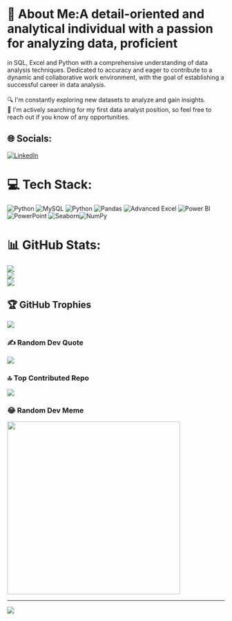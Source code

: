 # 💫 About Me:A detail-oriented and analytical individual with a passion for analyzing data, proficient
in SQL, Excel and Python with a comprehensive understanding of data analysis
techniques. Dedicated to accuracy and eager to contribute to a dynamic and
collaborative work environment, with the goal of establishing a successful career in
data analysis.<br><br>🔍 I'm constantly exploring new datasets to analyze and gain insights.<br>💼 I'm actively searching for my first data analyst position, so feel free to reach out if you know of any opportunities.


## 🌐 Socials:
[![LinkedIn](https://img.shields.io/badge/LinkedIn-%230077B5.svg?logo=linkedin&logoColor=white)](https://linkedin.com/in/https://www.linkedin.com/in/dnyaneshwar-ramkul-36b622250/) 

# 💻 Tech Stack:
![Python](https://img.shields.io/badge/python-3670A0?style=for-the-badge&logo=python&logoColor=ffdd54) ![MySQL](https://img.shields.io/badge/mysql-%2300f.svg?style=for-the-badge&logo=mysql&logoColor=white) ![Python](https://img.shields.io/badge/python-3670A0?style=for-the-badge&logo=python&logoColor=ffdd54) ![Pandas](https://img.shields.io/badge/pandas-%23150458.svg?style=for-the-badge&logo=pandas&logoColor=white)
![Advanced Excel](https://img.shields.io/badge/Advanced%20Excel-%23239120.svg?style=for-the-badge&logo=microsoft-excel&logoColor=white) ![Power BI](https://img.shields.io/badge/Power%20BI-%23F2C811.svg?style=for-the-badge&logo=power-bi&logoColor=white) ![PowerPoint](https://img.shields.io/badge/PowerPoint-%23B7472A.svg?style=for-the-badge&logo=microsoft-powerpoint&logoColor=white) ![Seaborn](https://img.shields.io/badge/Seaborn-%23239120.svg?style=for-the-badge&logo=python&logoColor=white)![NumPy](https://img.shields.io/badge/NumPy-%23013243.svg?style=for-the-badge&logo=numpy&logoColor=white)

# 📊 GitHub Stats:
![](https://github-readme-stats.vercel.app/api?username=devramkul&theme=default&hide_border=false&include_all_commits=false&count_private=false)<br/>
![](https://github-readme-streak-stats.herokuapp.com/?user=devramkul&theme=default&hide_border=false)<br/>
![](https://github-readme-stats.vercel.app/api/top-langs/?username=devramkul&theme=default&hide_border=false&include_all_commits=false&count_private=false&layout=compact)

## 🏆 GitHub Trophies
![](https://github-profile-trophy.vercel.app/?username=devramkul&theme=radical&no-frame=false&no-bg=true&margin-w=4)

### ✍️ Random Dev Quote
![](https://quotes-github-readme.vercel.app/api?type=horizontal&theme=radical)

### 🔝 Top Contributed Repo
![](https://github-contributor-stats.vercel.app/api?username=devramkul&limit=5&theme=dark&combine_all_yearly_contributions=true)

### 😂 Random Dev Meme
<img src='https://randommeme-five.vercel.app/' style="height: 400px;"/>

---
[![](https://visitcount.itsvg.in/api?id=devramkul&icon=0&color=0)](https://visitcount.itsvg.in)

<!-- Proudly created with GPRM ( https://gprm.itsvg.in ) -->
